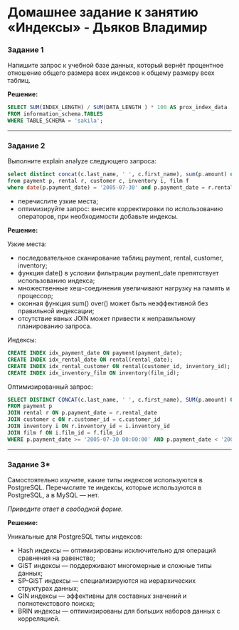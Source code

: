 # Домашнее задание к занятию «Индексы» - Дьяков Владимир

### Задание 1

Напишите запрос к учебной базе данных, который вернёт процентное отношение общего размера всех индексов к общему размеру всех таблиц.

**Решение:**

```sql
SELECT SUM(INDEX_LENGTH) / SUM(DATA_LENGTH ) * 100 AS prox_index_data
FROM information_schema.TABLES
WHERE TABLE_SCHEMA = 'sakila';
```

---

### Задание 2

Выполните explain analyze следующего запроса:
```sql
select distinct concat(c.last_name, ' ', c.first_name), sum(p.amount) over (partition by c.customer_id, f.title)
from payment p, rental r, customer c, inventory i, film f
where date(p.payment_date) = '2005-07-30' and p.payment_date = r.rental_date and r.customer_id = c.customer_id and i.inventory_id = r.inventory_id
```
- перечислите узкие места;
- оптимизируйте запрос: внесите корректировки по использованию операторов, при необходимости добавьте индексы.

**Решение:**

Узкие места:

- последовательное сканирование таблиц payment, rental, customer, inventory;
- функция date() в условии фильтрации payment_date препятствует использованию индекса;
- множественные хеш-соединения увеличивают нагрузку на память и процессор;
- оконная функция sum() over() может быть неэффективной без правильной индексации;
- отсутствие явных JOIN может привести к неправильному планированию запроса.

Индексы:


```sql
CREATE INDEX idx_payment_date ON payment(payment_date);
CREATE INDEX idx_rental_date ON rental(rental_date);
CREATE INDEX idx_rental_customer ON rental(customer_id, inventory_id);
CREATE INDEX idx_inventory_film ON inventory(film_id);
```

Оптимизированный запрос:

```sql
SELECT DISTINCT CONCAT(c.last_name, ' ', c.first_name), SUM(p.amount) OVER (PARTITION BY c.customer_id, f.title)
FROM payment p
JOIN rental r ON p.payment_date = r.rental_date
JOIN customer c ON r.customer_id = c.customer_id
JOIN inventory i ON r.inventory_id = i.inventory_id
JOIN film f ON i.film_id = f.film_id
WHERE p.payment_date >= '2005-07-30 00:00:00' AND p.payment_date < '2005-07-31 00:00:00';
```

---

### Задание 3*

Самостоятельно изучите, какие типы индексов используются в PostgreSQL. Перечислите те индексы, которые используются в PostgreSQL, а в MySQL — нет.

*Приведите ответ в свободной форме.*

**Решение:**

Уникальные для PostgreSQL типы индексов:
- Hash индексы — оптимизированы исключительно для операций сравнения на равенство;
- GiST индексы — поддерживают многомерные и сложные типы данных;
- SP-GiST индексы — специализируются на иерархических структурах данных;
- GIN индексы — эффективны для составных значений и полнотекстового поиска;
- BRIN индексы — оптимизированы для больших наборов данных с корреляцией.